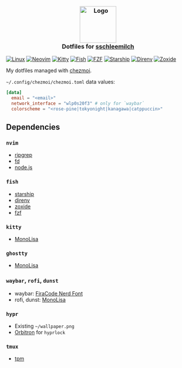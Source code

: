 <h3 align="center">
 <img src="https://avatars.githubusercontent.com/u/12069137?v=4" width="100" alt="Logo"/><br/>
 Dotfiles for <a href="https://github.com/sschleemilch">sschleemilch</a>
</h3>

[![Linux](https://img.shields.io/badge/Linux-cad3f5?style=for-the-badge&logo=linux&logoColor=black)](https://github.com/sschleemilch/dotfiles/blob/main)
[![Neovim](https://img.shields.io/badge/Neovim-cad3f5?style=for-the-badge&logo=neovim&logoColor=black)](https://neovim.io/)
[![Kitty](https://img.shields.io/badge/Kitty-cad3f5?style=for-the-badge&logo=gnometerminal&logoColor=black)](https://sw.kovidgoyal.net/kitty/)
[![Fish](https://img.shields.io/badge/Fish-cad3f5?style=for-the-badge&logo=fishshell&logoColor=black)](https://fishshell.com/)
[![FZF](https://img.shields.io/badge/FZF-cad3f5?style=for-the-badge&logo=searxng&logoColor=black)](https://github.com/junegunn/fzf)
[![Starship](https://img.shields.io/badge/Starship-cad3f5?style=for-the-badge&logo=starship&logoColor=black)](https://starship.rs/)
[![Direnv](https://img.shields.io/badge/Direnv-cad3f5?style=for-the-badge&logo=dotenv&logoColor=black)](https://github.com/direnv/direnv)
[![Zoxide](https://img.shields.io/badge/Zoxide-cad3f5?style=for-the-badge&logo=files&logoColor=black)](https://github.com/ajeetdsouza/zoxide)

My dotfiles managed with [chezmoi](https://www.chezmoi.io/).

`~/.config/chezmoi/chezmoi.toml` data values:

```toml
[data]
  email = "<email>"
  network_interface = "wlp0s20f3" # only for `waybar`
  colorscheme = "<rose-pine|tokyonight|kanagawa|catppuccin>"
```

## Dependencies

### `nvim`

- [ripgrep](https://github.com/BurntSushi/ripgrep)
- [fd](https://github.com/sharkdp/fd)
- [node.js](https://nodejs.org)

### `fish`

- [starship](https://starship.rs/)
- [direnv](https://direnv.net/)
- [zoxide](https://github.com/ajeetdsouza/zoxide)
- [fzf](https://github.com/junegunn/fzf)

### `kitty`

- [MonoLisa](https://www.monolisa.dev/)

### `ghostty`

- [MonoLisa](https://www.monolisa.dev/)

### `waybar`, `rofi`, `dunst`

- waybar: [FiraCode Nerd Font](https://github.com/ryanoasis/nerd-fonts/releases/download/v3.4.0/FiraCode.zip)
- rofi, dunst: [MonoLisa](https://www.monolisa.dev/)

### `hypr`

- Existing `~/wallpaper.png`
- [Orbitron](https://github.com/theleagueof/orbitron) for `hyprlock`

### `tmux`

- [tpm](https://github.com/tmux-plugins/tpm)
